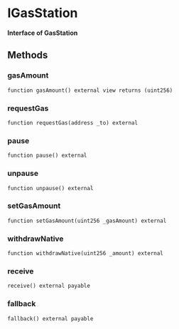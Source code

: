 # IGasStation

**Interface of GasStation**






## Methods

### gasAmount



```solidity
function gasAmount() external view returns (uint256)
```


### requestGas



```solidity
function requestGas(address _to) external
```


### pause



```solidity
function pause() external
```


### unpause



```solidity
function unpause() external
```


### setGasAmount



```solidity
function setGasAmount(uint256 _gasAmount) external
```


### withdrawNative



```solidity
function withdrawNative(uint256 _amount) external
```


### receive



```solidity
receive() external payable
```


### fallback



```solidity
fallback() external payable
```



